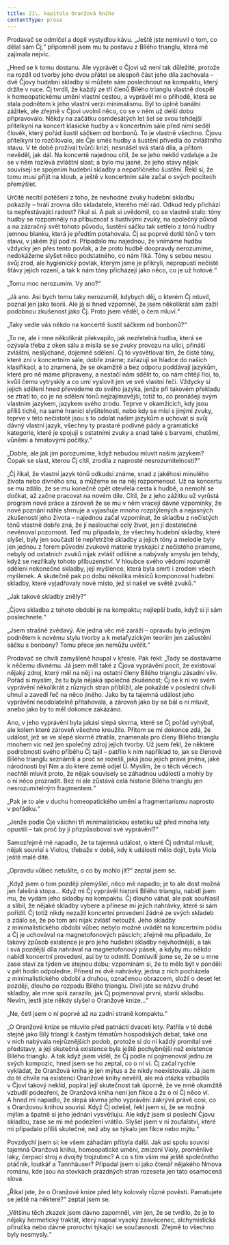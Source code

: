```yaml
---
title: 21\. kapitola Oranžová kniha
contentType: prose
---
```


Prodavač se odmlčel a dopil vystydlou kávu. „Ještě jste nemluvil o tom, co dělal sám Čj,“ připomněl jsem mu tu postavu z Bílého trianglu, která mě zajímala nejvíc.

„Hned se k tomu dostanu. Ale vyprávět o Čjovi už není tak důležité, protože na rozdíl od tvorby jeho dvou přátel se alespoň část jeho díla zachovala – dvě Čjovy hudební skladby si můžete sám poslechnout na kompaktu, který držíte v ruce. Čj tvrdil, že každý ze tří členů Bílého trianglu vlastně dospěl k homeopatickému umění vlastní cestou, a vyprávěl mi o příhodě, která se stala podnětem k jeho vlastní verzi minimalismu. Byl to úplně banální zážitek, ale zřejmě v Čjovi uvolnil něco, co se v něm už delší dobu připravovalo. Někdy na začátku osmdesátých let šel se svou tehdejší přítelkyní na koncert klasické hudby a v koncertním sále před nimi seděl člověk, který pořád šustil sáčkem od bonbonů. To je vlastně všechno. Čjovu přítelkyni to rozčilovalo, ale Čje směs hudby a šustění přivedla do zvláštního stavu. V té době prožíval tvůrčí krizi; nesnášel svá stará díla, a přitom nevěděl, jak dál. Na koncertě najednou cítil, že se jeho neklid vzdaluje a že se v něm rozlévá zvláštní slast; a bylo mu jasné, že jeho stavy nějak souvisejí se spojením hudební skladby a nepatřičného šustění. Řekl si, že tomu musí přijít na kloub, a ještě v koncertním sále začal o svých pocitech přemýšlet.

Určitě necítil potěšení z toho, že nevhodné zvuky hudební skladbu pokazily – hráli zrovna dílo skladatele, kterého měl rád. Odkud tedy přichází ta nepřestávající radost? říkal si. A pak si uvědomil, co se vlastně stalo: tóny hudby se rozpomněly na příbuznost s šustivými zvuky, na společný původ a na zázračný svět tohoto původu, šustění sáčku tak setřelo z tónů hudby jemnou blanku, která je předtím potahovala. Čj se poprvé dotkl tónů v tom stavu, v jakém žijí pod ní. Připadalo mu najednou, že vnímáme hudbu vždycky jen přes tento povlak, a že proto hudbě doopravdy nerozumíme, nedokážeme slyšet něco podstatného, co nám říká. Tóny s sebou nesou svůj zrod, ale hygienický povlak, kterým jsme je přikryli, nepropustí nečisté šťávy jejich rození, a tak k nám tóny přicházejí jako něco, co je už hotové.“

„Tomu moc nerozumím. Vy ano?“

„Já ano. Asi bych tomu taky nerozuměl, kdybych děj, o kterém Čj mluvil, poznal jen jako teorii. Ale já si hned vzpomněl, že jsem několikrát sám zažil podobnou zkušenost jako Čj. Proto jsem věděl, o čem mluví.“

„Taky vedle vás někdo na koncertě šustil sáčkem od bonbonů?“

„To ne, ale i mne několikrát překvapilo, jak nezřetelná hudba, která se ozývala třeba z oken sálu a mísila se se zvuky provozu na ulici, přináší zvláštní, neslýchané, dojemné sdělení. Čj to vysvětloval tím, že čisté tóny, které zní v koncertním sále, dobře známe; zařazují se hladce do našich klasifikací, a to znamená, že se okamžitě a bez odporu poddávají jazykům, které pro ně máme připraveny, a nestačí nám sdělit to, co nám chtějí říci, to, kvůli čemu vytryskly a co umí vyslovit jen ve své vlastní řeči. Vždycky si jejich sdělení hned převedeme do svého jazyka, jenže při takovém překladu se ztratí to, co je na sdělení tónů nejzajímavější, totiž to, co pronášejí svým vlastním jazykem, jazykem svého zrodu. Teprve v okamžicích, kdy jsou příliš tiché, na samé hranici slyšitelnosti, nebo kdy se mísí s jinými zvuky, teprve v této nečistotě jsou s to odolat našim jazykům a uchovat si svůj dávný vlastní jazyk, všechny ty prastaré podivné pády a gramatické kategorie, které je spojují s ostatními zvuky a snad také s barvami, chutěmi, vůněmi a hmatovými počitky.“

„Dobře, ale jak jim porozumíme, když nebudou mluvit našim jazykem? Copak se slast, kterou Čj cítil, zrodila z naprosté nesrozumitelnosti?“

„Čj říkal, že vlastní jazyk tónů odkudsi známe, snad z jakéhosi minulého života nebo divného snu, a můžeme se na něj rozpomenout. Už na koncertu se mu zdálo, že se mu konečně opět otevřela cesta k hudbě, a nemohl se dočkat, až začne pracovat na novém díle. Cítil, že z jeho zážitku už vyrůstá program nové práce a zároveň že se mu v něm vracejí dávné vzpomínky, že nové poznání náhle shrnuje a vyjasňuje mnoho rozptýlených a nejasných zkušeností jeho života – najednou začal vzpomínat, že skladbu z nečistých tónů vlastně dobře zná, že jí naslouchal celý život, jen jí dostatečně nevěnoval pozornost. Teď mu připadalo, že všechny hudební skladby, které slyšel, byly jen součástí té nepřetržité skladby a jejich tóny a melodie byly jen jednou z forem původní zvukové materie tryskající z nečistého pramene, nebyly od ostatních zvuků nijak zvlášť odlišné a nabývaly smyslu jen tehdy, když se nezříkaly tohoto příbuzenství. V hloubce svého vědomí rozuměl sdělení nekonečné skladby, její myšlence, která byla smrtí i zrodem všech myšlenek. A skutečně pak po dobu několika měsíců komponoval hudební skladby, které vyjadřovaly nové místo, jež si našel ve světě zvuků.“

„Jak takové skladby zněly?“

„Čjova skladba z tohoto období je na kompaktu; nejlepší bude, když si ji sám poslechnete.“

„Jsem strašně zvědavý. Ale jedna věc mě zaráží – opravdu bylo jediným podnětem k novému stylu tvorby a k metafyzickým teoriím jen zašustění sáčku s bonbony? Tomu přece jen nemůžu uvěřit.“

Prodavač se chvíli zamyšleně houpal v křesle. Pak řekl: „Tady se dostáváme k něčemu divnému. Já jsem měl také z Čjova vyprávění pocit, že existoval nějaký zdroj, který měl na něj i na ostatní členy Bílého trianglu zásadní vliv. Pořád si myslím, že tu byla nějaká společná zkušenost; Čj se k ní ve svém vyprávění několikrát z různých stran přiblížil, ale pokaždé v poslední chvíli uhnul a zavedl řeč na něco jiného. Jako by ta tajemná událost jeho vyprávění neodolatelně přitahovala, a zároveň jako by se bál o ní mluvit, anebo jako by to měl dokonce zakázáno.

Ano, v jeho vyprávění byla jakási slepá skvrna, které se Čj pořád vyhýbal, ale kolem které zároveň všechno kroužilo. Přitom se mi dokonce zdá, že událost, jež se ve slepé skvrně ztratila, znamenala pro členy Bílého trianglu mnohem víc než jen společný zdroj jejich tvorby. Už jsem řekl, že některé podrobnosti svého příběhu Čj tajil – patřilo k nim například to, jak se členové Bílého trianglu seznámili a proč se rozešli, jaká jsou jejich pravá jména, jaké národnosti byl Nm a do které země odjel Ú. Myslím, že o těch věcech nechtěl mluvit proto, že nějak souvisely se záhadnou událostí a mohly by o ní něco prozradit. Bez ní ale zůstává celá historie Bílého trianglu jen nesrozumitelným fragmentem.“

„Pak je to ale v duchu homeopatického umění a fragmentarismu naprosto v pořádku.“

„Jenže podle Čje všichni tři minimalistickou estetiku už před mnoha lety opustili – tak proč by jí přizpůsoboval své vyprávění?“

Samozřejmě mě napadlo, že ta tajemná událost, o které Čj odmítal mluvit, nějak souvisí s Violou, třebaže v době, kdy k události mělo dojít, byla Viola ještě malé dítě.

„Opravdu vůbec netušíte, o co by mohlo jít?“ zeptal jsem se.

„Když jsem o tom později přemýšlel, něco mě napadlo; je to ale dost možná jen falešná stopa… Když mi Čj vyprávěl historii Bílého trianglu, nabídl jsem mu, že vydám jeho skladby na kompaktu. Čj dlouho váhal, ale pak souhlasil a slíbil, že nějaké skladby vybere a přinese mi jejich nahrávky, které si sám pořídil. Čj totiž nikdy nezažil koncertní provedení žádné ze svých skladeb a zdálo se, že po tom ani nijak zvlášť netoužil. Jeho skladby z minimalistického období vůbec nebylo možné uvádět na koncertním pódiu a Čj je uchovával na magnetofonových páscích; zřejmě mu připadalo, že takový způsob existence je pro jeho hudební skladby nejvhodnější, a tak i svá pozdější díla nahrával na magnetofonový pásek, a kdyby mu někdo nabídl koncertní provedení, asi by to odmítl. Domluvili jsme se, že se u mne zase staví za týden ve stejnou dobu; vzpomínám si, že to mělo být v pondělí v pět hodin odpoledne. Přinesl mi dvě nahrávky, jedna z nich pocházela z minimalistického období a druhou, označenou obrazcem, složil o deset let později, dlouho po rozpadu Bílého trianglu. Divil jste se názvu druhé skladby, ale mne spíš zarazilo, jak Čj pojmenoval první, starší skladbu. Nevím, jestli jste někdy slyšel o Oranžové knize…“

„Ne, četl jsem o ní poprvé až na zadní straně kompaktu.“

„O Oranžové knize se mluvilo před patnácti dvaceti lety. Patřila v té době stejně jako Bílý triangl k častým tématům hospodských debat, také ona v nich nabývala nejrůznějších podob, protože si do ní každý promítal své představy, a její skutečná existence byla ještě pochybnější než existence Bílého trianglu. A tak když jsem viděl, že Čj podle ní pojmenoval jednu ze svých kompozic, hned jsem se ho zeptal, co o ní ví. Čj začal rychle vykládat, že Oranžová kniha je jen mýtus a že nikdy neexistovala. Já jsem do té chvíle na existenci Oranžové knihy nevěřil, ale má otázka vzbudila v Čjovi takový neklid, popíral její skutečnost tak úporně, že ve mně okamžitě vzbudil podezření, že Oranžová kniha není jen fikce a že o ní Čj něco ví. A hned mi napadlo, že slepá skvrna jeho vyprávění zakrývá právě cosi, co s Oranžovou knihou souvisí. Když Čj odešel, řekl jsem si, že se možná mýlím a špatně si jeho jednání vysvětluju. Ale když jsem si poslechl Čjovu skladbu, zase se mi mé podezření vrátilo. Slyšel jsem v ní zoufalství, které mi připadalo příliš skutečné, než aby se týkalo jen fikce nebo mýtu.“

Povzdychl jsem si: ke všem záhadám přibyla další. Jak asi spolu souvisí tajemná Oranžová kniha, homeopatické umění, zmizení Violy, proměnlivé laky, čerpací stroj a dvojitý trojzubec? A co s tím vším má ještě společného ptáčník, loutkář a Tannhäuser? Připadal jsem si jako čtenář nějakého Nmova románu, kde jsou na stovkách prázdných stran rozeseta jen tato osamocená slova.

„Říkal jste, že o Oranžové knize před léty kolovaly různé pověsti. Pamatujete se ještě na některé?“ zeptal jsem se.

„Většinu těch zkazek jsem dávno zapomněl, vím jen, že se tvrdilo, že je to nějaký hermetický traktát, který napsal vysoký zasvěcenec, alchymistická příručka nebo dávné proroctví týkající se současnosti. Zřejmě to všechno byly nesmysly.“
